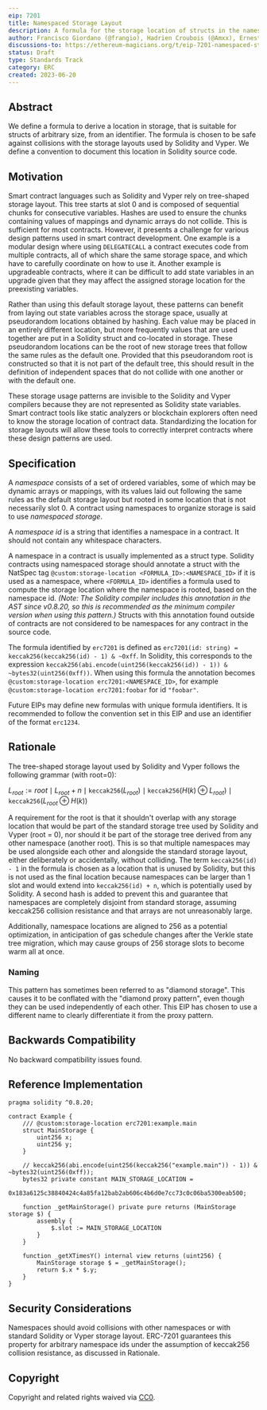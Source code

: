 ```yaml
---
eip: 7201
title: Namespaced Storage Layout
description: A formula for the storage location of structs in the namespaced storage pattern.
author: Francisco Giordano (@frangio), Hadrien Croubois (@Amxx), Ernesto García (@ernestognw), Eric Lau (@ericglau)
discussions-to: https://ethereum-magicians.org/t/eip-7201-namespaced-storage-layout/14796
status: Draft
type: Standards Track
category: ERC
created: 2023-06-20
---
```


## Abstract

We define a formula to derive a location in storage, that is suitable for structs of arbitrary size, from an identifier. The formula is chosen to be safe against collisions with the storage layouts used by Solidity and Vyper. We define a convention to document this location in Solidity source code.

## Motivation

Smart contract languages such as Solidity and Vyper rely on tree-shaped storage layout. This tree starts at slot 0 and is composed of sequential chunks for consecutive variables. Hashes are used to ensure the chunks containing values of mappings and dynamic arrays do not collide. This is sufficient for most contracts. However, it presents a challenge for various design patterns used in smart contract development. One example is a modular design where using `DELEGATECALL` a contract executes code from multiple contracts, all of which share the same storage space, and which have to carefully coordinate on how to use it. Another example is upgradeable contracts, where it can be difficult to add state variables in an upgrade given that they may affect the assigned storage location for the preexisting variables.

Rather than using this default storage layout, these patterns can benefit from laying out state variables across the storage space, usually at pseudorandom locations obtained by hashing. Each value may be placed in an entirely different location, but more frequently values that are used together are put in a Solidity struct and co-located in storage. These pseudorandom locations can be the root of new storage trees that follow the same rules as the default one. Provided that this pseudorandom root is constructed so that it is not part of the default tree, this should result in the definition of independent spaces that do not collide with one another or with the default one.

These storage usage patterns are invisible to the Solidity and Vyper compilers because they are not represented as Solidity state variables. Smart contract tools like static analyzers or blockchain explorers often need to know the storage location of contract data. Standardizing the location for storage layouts will allow these tools to correctly interpret contracts where these design patterns are used.

## Specification

A _namespace_ consists of a set of ordered variables, some of which may be dynamic arrays or mappings, with its values laid out following the same rules as the default storage layout but rooted in some location that is not necessarily slot 0. A contract using namespaces to organize storage is said to use _namespaced storage_.

A _namespace id_ is a string that identifies a namespace in a contract. It should not contain any whitespace characters.

A namespace in a contract is usually implemented as a struct type. Solidity contracts using namespaced storage should annotate a struct with the NatSpec tag `@custom:storage-location <FORMULA_ID>:<NAMESPACE_ID>` if it is used as a namespace, where `<FORMULA_ID>` identifies a formula used to compute the storage location where the namespace is rooted, based on the namespace id. _(Note: The Solidity compiler includes this annotation in the AST since v0.8.20, so this is recommended as the minimum compiler version when using this pattern.)_ Structs with this annotation found outside of contracts are not considered to be namespaces for any contract in the source code.

The formula identified by `erc7201` is defined as `erc7201(id: string) = keccak256(keccak256(id) - 1) & ~0xff`. In Solidity, this corresponds to the expression `keccak256(abi.encode(uint256(keccak256(id)) - 1)) & ~bytes32(uint256(0xff))`. When using this formula the annotation becomes `@custom:storage-location erc7201:<NAMESPACE_ID>`, for example `@custom:storage-location erc7201:foobar` for id `"foobar"`.

Future EIPs may define new formulas with unique formula identifiers. It is recommended to follow the convention set in this EIP and use an identifier of the format `erc1234`.

## Rationale

The tree-shaped storage layout used by Solidity and Vyper follows the following grammar (with root=0):

$L_{root} := \mathit{root} \mid L_{root} + n \mid \texttt{keccak256}(L_{root}) \mid \texttt{keccak256}(H(k) \oplus L_{root}) \mid \texttt{keccak256}(L_{root} \oplus H(k))$

A requirement for the root is that it shouldn't overlap with any storage location that would be part of the standard storage tree used by Solidity and Vyper (root = 0), nor should it be part of the storage tree derived from any other namespace (another root). This is so that multiple namespaces may be used alongside each other and alongside the standard storage layout, either deliberately or accidentally, without colliding. The term `keccak256(id) - 1` in the formula is chosen as a location that is unused by Solidity, but this is not used as the final location because namespaces can be larger than 1 slot and would extend into `keccak256(id) + n`, which is potentially used by Solidity. A second hash is added to prevent this and guarantee that namespaces are completely disjoint from standard storage, assuming keccak256 collision resistance and that arrays are not unreasonably large.

Additionally, namespace locations are aligned to 256 as a potential optimization, in anticipation of gas schedule changes after the Verkle state tree migration, which may cause groups of 256 storage slots to become warm all at once.

### Naming

This pattern has sometimes been referred to as "diamond storage". This causes it to be conflated with the "diamond proxy pattern", even though they can be used independently of each other. This EIP has chosen to use a different name to clearly differentiate it from the proxy pattern.

## Backwards Compatibility

No backward compatibility issues found.

## Reference Implementation

```solidity
pragma solidity ^0.8.20;

contract Example {
    /// @custom:storage-location erc7201:example.main
    struct MainStorage {
        uint256 x;
        uint256 y;
    }

    // keccak256(abi.encode(uint256(keccak256("example.main")) - 1)) & ~bytes32(uint256(0xff));
    bytes32 private constant MAIN_STORAGE_LOCATION =
        0x183a6125c38840424c4a85fa12bab2ab606c4b6d0e7cc73c0c06ba5300eab500;

    function _getMainStorage() private pure returns (MainStorage storage $) {
        assembly {
            $.slot := MAIN_STORAGE_LOCATION
        }
    }

    function _getXTimesY() internal view returns (uint256) {
        MainStorage storage $ = _getMainStorage();
        return $.x * $.y;
    }
}
```


## Security Considerations

Namespaces should avoid collisions with other namespaces or with standard Solidity or Vyper storage layout. ERC-7201 guarantees this property for arbitrary namespace ids under the assumption of keccak256 collision resistance, as discussed in Rationale.

## Copyright

Copyright and related rights waived via [CC0](../LICENSE.md).

